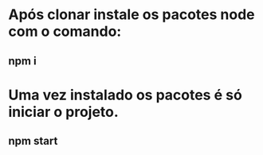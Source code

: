 # Após clonar instale os pacotes node com o comando:

## npm i

# Uma vez instalado os pacotes é só iniciar o projeto.

## **npm start**
